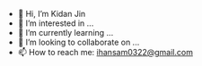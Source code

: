 - 👋 Hi, I’m Kidan Jin
- 👀 I’m interested in ...
- 🌱 I’m currently learning ...
- 💞️ I’m looking to collaborate on ...
- 📫 How to reach me: ihansam0322@gmail.com

<!---
ihansam/ihansam is a ✨ special ✨ repository because its `README.md` (this file) appears on your GitHub profile.
You can click the Preview link to take a look at your changes.
--->
